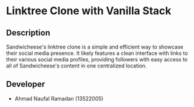 # Linktree Clone with Vanilla Stack

## Description

Sandwicheese's linktree clone is a simple and efficient way to showcase their social media presence. It likely features a clean interface with links to their various social media profiles, providing followers with easy access to all of Sandwicheese's content in one centralized location.

## Developer

- Ahmad Naufal Ramadan (13522005)
